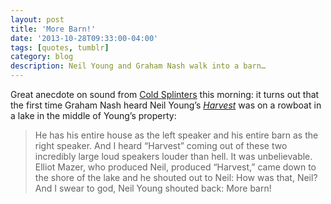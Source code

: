 ```yaml
---
layout: post 
title: 'More Barn!' 
date: '2013-10-28T09:33:00-04:00' 
tags: [quotes, tumblr]
category: blog
description: Neil Young and Graham Nash walk into a barn…
--- 
```


Great anecdote on sound from [Cold Splinters](https://www.coldsplinters.com/blog-2013-1/2013/10/more-barn) this morning: it turns out that the first time Graham Nash heard Neil Young’s *[Harvest](https://open.spotify.com/album/2l3QxNo4QubBNmVKxLeum0?si=_yOwmJmtTMuwiwlRxh3kKA)* was on a rowboat in a lake in the middle of Young’s property:

> He has his entire house as the left speaker and his entire barn as the right speaker. And I heard “Harvest” coming out of these two incredibly large loud speakers louder than hell. It was unbelievable. Elliot Mazer, who produced Neil, produced “Harvest,” came down to the shore of the lake and he shouted out to Neil: How was that, Neil? And I swear to god, Neil Young shouted back: More barn!

